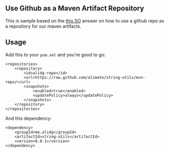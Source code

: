 Use Github as a Maven Artifact Repository
---
This is sample based on the [this SO][1] answer on how to use a github repo as a repository for our maven artifacts.

Usage
---
Add this to your `pom.xml` and you're good to go:

    <repositories>
        <repository>
            <id>alidg-repo</id>
            <url>https://raw.github.com/alimate/string-utils/mvn-repo/</url>
            <snapshots>
                <enabled>true</enabled>
                <updatePolicy>always</updatePolicy>
            </snapshots>
        </repository>
    </repositories>
    
And this dependency:

    <dependency>
        <groupId>me.alidg</groupId>
        <artifactId>string-utils</artifactId>
        <version>0.0.1</version>
    </dependency>


[1]: http://stackoverflow.com/a/14013645/1393484
